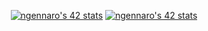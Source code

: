 <p align="center">
	<a href="https://github.com/JaeSeoKim/badge42"><img src="https://badge42.vercel.app/api/v2/clcsxiibw00830flawow85lxv/stats?cursusId=9&coalitionId=17" alt="ngennaro's 42 stats" /></a>
	</a>
	<a href="https://profile.intra.42.fr/users/ngennaro"><img src="https://badge42.vercel.app/api/v2/clcsxiibw00830flawow85lxv/stats?cursusId=21&coalitionId=304" alt="ngennaro's 42 stats" /></a>
	</a>
</p>
